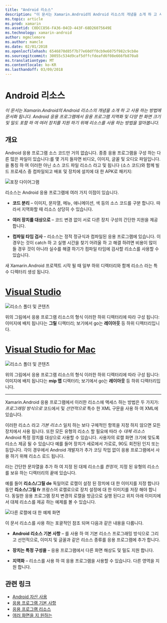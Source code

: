 ```yaml
---
title: "Android 리소스"
description: "이 문서는 Xamarin.Android의 Android 리소스의 개념을 소개 하 고 사용 하는 방법에 문서화 됩니다. Android 응용 프로그램에서 응용 프로그램 지역화 및 다양 한 화면 크기 및 밀도 포함 하 여 여러 장치를 지원 하기 위해 리소스를 사용 하는 방법을 알아봅니다."
ms.topic: article
ms.prod: xamarin
ms.assetid: C0DCC856-FA36-04CD-443F-68D26075649E
ms.technology: xamarin-android
author: mgmclemore
ms.author: mamcle
ms.date: 02/01/2018
ms.openlocfilehash: 6546870d85f7b77e60dff0cb9e6075f982c9cb8e
ms.sourcegitcommit: 30055c534d9caf5dffcfdeafd6f08e666fb870a8
ms.translationtype: MT
ms.contentlocale: ko-KR
ms.lasthandoff: 03/09/2018
---
```

# <a name="android-resources"></a>Android 리소스

_이 문서는 Xamarin.Android의 Android 리소스의 개념을 소개 하 고 사용 하는 방법에 문서화 됩니다. Android 응용 프로그램에서 응용 프로그램 지역화 및 다양 한 화면 크기 및 밀도 포함 하 여 여러 장치를 지원 하기 위해 리소스를 사용 하는 방법을 알아봅니다._


## <a name="overview"></a>개요

Android 응용 프로그램 소스 코드만 거의 없습니다. 종종 응용 프로그램을 구성 하는 다른 많은 파일이 있습니다:를 몇 가지 들자면 비디오, 이미지, 글꼴 및 오디오 파일입니다. 을 통칭 하 여 이러한 아닌 소스 코드 파일 리소스 라고 및 됩니다 (소스 코드)와 함께 빌드 프로세스 중 컴파일되고 배포 및 장치에 설치에 대 한 APK로 패키지:

![포장 다이어그램](images/packaging-diagram.png)

리소스는 Android 응용 프로그램에 여러 가지 이점이 있습니다.

-  **코드 분리** &ndash; 이미지, 문자열, 메뉴, 애니메이션, 색 등의 소스 코드를 구분 합니다. 따라서 지역화할 때 리소스 상당히 수 있습니다.

-  **여러 장치를 대상으로** &ndash; 코드 변경 없이 서로 다른 장치 구성의 간단한 지원을 제공 합니다.

-  **컴파일 타임 검사** &ndash; 리소스는 정적 정규식과 컴파일된 응용 프로그램에 있습니다. 이 경우는 것이 catch 하 고 실행 시간을 찾기 어려울 하 고 해결 하려면 비용이 많이 들 경우 것이 아니라 실수를 해결 하기가 컴파일 타임에 검사할 리소스를 사용할 수 있습니다.

새 Xamarin.Android 프로젝트 시작 될 때 일부 하위 디렉터리와 함께 리소스 라는 특수 디렉터리 생성 됩니다.

# <a name="visual-studiotabvswin"></a>[Visual Studio](#tab/vswin)

![리소스 폴더 및 콘텐츠](images/resources-folder-vs.png)

위의 그림에서 응용 프로그램 리소스의 형식 이러한 하위 디렉터리에 따라 구성 됩니다: 이미지에 배치 됩니다는 **그릴** 디렉터리; 보기에서 go는 **레이아웃** 등 하위 디렉터리입니다.
 
# <a name="visual-studio-for-mactabvsmac"></a>[Visual Studio for Mac](#tab/vsmac)

![리소스 폴더 및 콘텐츠](images/resources-folder-xs.png)

위의 그림에서 응용 프로그램 리소스의 형식 이러한 하위 디렉터리에 따라 구성 됩니다: 이미지에 배치 됩니다는 **mip 맵** 디렉터리; 보기에서 go는 **레이아웃** 등 하위 디렉터리입니다.
 
-----

Xamarin.Android 응용 프로그램에서 이러한 리소스에 액세스 하는 방법은 두 가지가: *프로그래밍 방식으로* 코드에서 및 *선언적으로* 특수 한 XML 구문을 사용 하 여 XML에 있습니다.

이러한 리소스 라고 *기본 리소스* 일치 하는 보다 구체적인 항목을 지정 하지 않으면 모든 장치에서 사용 됩니다. 또한 모든 유형의 리소스 할 필요에 따라 수 *대체 리소스* Android 특정 장치를 대상으로 사용할 수 있습니다. 사용자의 로캘 화면 크기에 맞도록 리소스 제공 될 수 있습니다 예를 들어 장치가 세로에서 가로로, 90도 회전된 인지 또는 등입니다. 각이 경우에서 Android 개발자가 추가 코딩 작업 없이 응용 프로그램에서 사용 하기 위해 리소스 로드 됩니다.

라는 간단한 문자열을 추가 하 여 지정 된 대체 리소스를 *한정자*, 지정 된 유형의 리소스를 보유 하는 디렉터리의 끝에 있습니다.

예를 들어 **리소스/그릴 de** 독일어로 로캘이 설정 된 장치에 대 한 이미지를 지정 합니다 동안 **리소스/그릴 fr** 프랑스어 로캘로으로 장치 설정에 대 한 이미지를 저장 해야 합니다. 동일한 응용 프로그램 장치 변경의 로캘을 방금으로 실행 된다고 위치 아래 이미지에서 대체 리소스를 제공 하는 예제를 볼 수 있습니다.

![다른 로캘에 대 한 예제 화면](images/localized-screenshots.png)

이 문서 리소스를 사용 하는 포괄적인 참조 되며 다음과 같은 내용을 다룹니다.

-  **Android 리소스 기본 사항** &ndash; 를 사용 하 여 기본 리소스 프로그래밍 방식으로 그리고 선언적으로, 이미지 및 글꼴과 같은 리소스 종류를 응용 프로그램에 추가 합니다.

-  **장치는 특정 구성을** &ndash; 응용 프로그램에서 다른 화면 해상도 및 밀도 지원 합니다.

-  **지역화** &ndash; 리소스를 사용 하 여 응용 프로그램을 사용할 수 있습니다. 다른 영역을 지원 합니다.


## <a name="related-links"></a>관련 링크

- [Android 자산 사용](~/android/app-fundamentals/resources-in-android/android-assets.md)
- [응용 프로그램 기본 사항](http://developer.android.com/guide/topics/fundamentals.html)
- [응용 프로그램 리소스](http://developer.android.com/guide/topics/resources/index.html)
- [여러 화면을 지 원하는](http://developer.android.com/guide/practices/screens_support.html)
